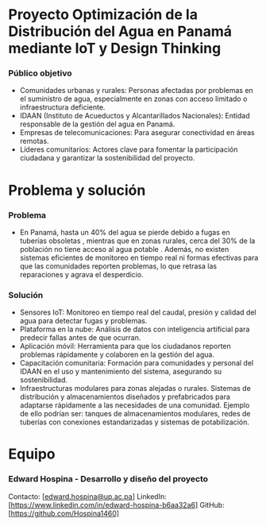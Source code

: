 <h1>Proyecto Optimización de la Distribución del Agua en Panamá mediante IoT y Design Thinking

### Público objetivo

- Comunidades urbanas y rurales: Personas afectadas por problemas en el suministro de agua, especialmente en zonas con acceso limitado o infraestructura deficiente.
- IDAAN (Instituto de Acueductos y Alcantarillados Nacionales): Entidad responsable de la gestión del agua en Panamá.
- Empresas de telecomunicaciones: Para asegurar conectividad en áreas remotas.
- Líderes comunitarios: Actores clave para fomentar la participación ciudadana y garantizar la sostenibilidad del proyecto.

<h1>Problema y solución

### Problema
  
- En Panamá, hasta un 40% del agua se pierde debido a fugas en tuberías obsoletas , mientras que en zonas rurales, cerca del 30% de la población no tiene acceso al agua potable . Además, no existen sistemas eficientes de monitoreo en tiempo real ni formas efectivas para que las comunidades reporten problemas, lo que retrasa las reparaciones y agrava el desperdicio.

### Solución

- Sensores IoT: Monitoreo en tiempo real del caudal, presión y calidad del agua para detectar fugas y problemas.
- Plataforma en la nube: Análisis de datos con inteligencia artificial para predecir fallas antes de que ocurran.
- Aplicación móvil: Herramienta para que los ciudadanos reporten problemas rápidamente y colaboren en la gestión del agua.
- Capacitación comunitaria: Formación para comunidades y personal del IDAAN en el uso y mantenimiento del sistema, asegurando su sostenibilidad.
- Infraestructuras modulares para zonas alejadas o rurales. Sistemas de distribución y almacenamientos diseñados y prefabricados para adaptarse rápidamente a las necesidades de una         comunidad. Ejemplo de ello podrían ser: tanques de almacenamientos modulares, redes de tuberías con conexiones estandarizadas y sistemas de potabilización. 

<h1>Equipo
  
### Edward Hospina - Desarrollo y diseño del proyecto  
Contacto: [edward.hospina@up.ac.pa]
LinkedIn: [https://www.linkedin.com/in/edward-hospina-b6aa32a6]
GitHub: [https://github.com/Hospina1460]
